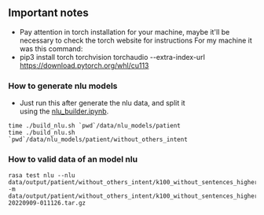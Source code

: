 ## Important notes
- Pay attention in torch installation for your machine,
maybe it'll be necessary to check the torch website for instructions
For my machine it was this command:
- pip3 install torch torchvision torchaudio --extra-index-url https://download.pytorch.org/whl/cu113


### How to generate nlu models

- Just run this after generate the nlu data, and split it\
using the [nlu_builder.ipynb](notebooks/nlu_builder.ipynb).

```shell
time ./build_nlu.sh `pwd`/data/nlu_models/patient
time ./build_nlu.sh `pwd`/data/nlu_models/patient/without_others_intent
```

### How to valid data of an model nlu

```shell
rasa test nlu --nlu data/output/patient/without_others_intent/k100_without_sentences_higher_than_median/intersection_300_sentences_with_label.yml -m data/output/patient/without_others_intent/k100_without_sentences_higher_than_median/flair_pt/rasa/nlu-20220909-011126.tar.gz
```